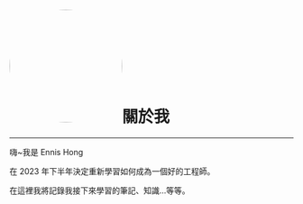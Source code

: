 # <img src="../images/unnamed.jpg" style="border-radius:50%" with="200px" height="200px">關於我

---

嗨~我是 Ennis Hong

在 2023 年下半年決定重新學習如何成為一個好的工程師。

在這裡我將記錄我接下來學習的筆記、知識...等等。
